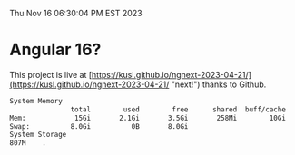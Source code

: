 Thu Nov 16 06:30:04 PM EST 2023

# Angular 16?


This project is live at [https://kusl.github.io/ngnext-2023-04-21/](https://kusl.github.io/ngnext-2023-04-21/ "next!") thanks to Github.

```bash
System Memory
               total        used        free      shared  buff/cache   available
Mem:            15Gi       2.1Gi       3.5Gi       258Mi        10Gi        13Gi
Swap:          8.0Gi          0B       8.0Gi
System Storage
807M	.
